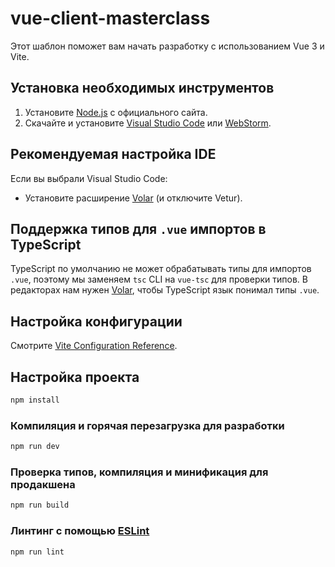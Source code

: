 # vue-client-masterclass

Этот шаблон поможет вам начать разработку с использованием Vue 3 и Vite.

## Установка необходимых инструментов

1. Установите [Node.js](https://nodejs.org/) с официального сайта.
2. Скачайте и установите [Visual Studio Code](https://code.visualstudio.com/) или [WebStorm](https://www.jetbrains.com/webstorm/).

## Рекомендуемая настройка IDE

Если вы выбрали Visual Studio Code:
- Установите расширение [Volar](https://marketplace.visualstudio.com/items?itemName=Vue.volar) (и отключите Vetur).

## Поддержка типов для `.vue` импортов в TypeScript

TypeScript по умолчанию не может обрабатывать типы для импортов `.vue`, поэтому мы заменяем `tsc` CLI на `vue-tsc` для проверки типов. В редакторах нам нужен [Volar](https://marketplace.visualstudio.com/items?itemName=Vue.volar), чтобы TypeScript язык понимал типы `.vue`.

## Настройка конфигурации

Смотрите [Vite Configuration Reference](https://vitejs.dev/config/).

## Настройка проекта

```sh
npm install
```

### Компиляция и горячая перезагрузка для разработки

```sh
npm run dev
```

### Проверка типов, компиляция и минификация для продакшена

```sh
npm run build
```

### Линтинг с помощью [ESLint](https://eslint.org/)

```sh
npm run lint
```
